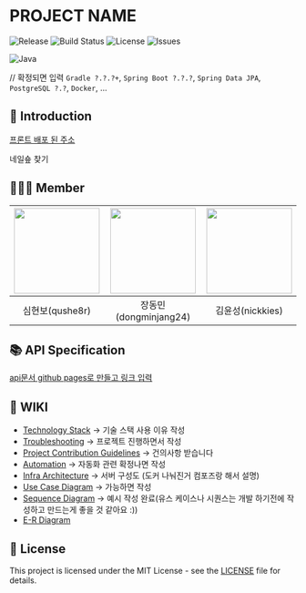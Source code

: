 # PROJECT NAME

![Release](https://img.shields.io/github/v/release/nickkies/microservice-project)
![Build Status](https://github.com/nickkies/microservice-project/actions/workflows/prod.yml/badge.svg)
![License](https://img.shields.io/badge/License-MIT-green)
![Issues](https://img.shields.io/github/issues/mobi-projects/nail-case-server)

![Java](https://img.shields.io/badge/Java-21-blue)

// 확정되면 입력
`Gradle ?.?.?+`, `Spring Boot ?.?.?`, `Spring Data JPA`, `PostgreSQL ?.?`, `Docker`, ...

## 🌟 Introduction

[프론트 배포 된 주소](https://github.com)

네일숖 찾기

## 🧑‍🤝‍🧑 Member

| <a href="https://github.com/qushe8r"><img src="https://avatars.githubusercontent.com/u/115606959?v=4" width="150" height="150"/></a> | <a href="https://github.com/dongminjang24"><img src="https://avatars.githubusercontent.com/u/96242198?v=4" width="150" height="150"/></a> | <a href="https://github.com/nickkies"><img src="https://avatars.githubusercontent.com/u/58020354?v=4" width="150" height="150"/></a> |
| :----------------------------------------------------------------------------------------------------------------------------------: | :---------------------------------------------------------------------------------------------------------------------------------------: | :----------------------------------------------------------------------------------------------------------------------------------: |
|                                                           심현보(qushe8r)                                                            |                                                           장동민(dongminjang24)                                                           |                                                           김윤성(nickkies)                                                           |

## 📚 API Specification

[api문서 github pages로 만들고 링크 입력](https://www.github.com)

## 📖 WIKI

- [Technology Stack](./WIKI/technology-stack.md) -> 기술 스택 사용 이유 작성
- [Troubleshooting](./WIKI/troubleshooting) -> 프로젝트 진행하면서 작성
- [Project Contribution Guidelines](./WIKI/workflow/guidelines.md) -> 건의사항 받습니다
- [Automation](./WIKI/workflow/automation.md) -> 자동화 관련 확정나면 작성
- [Infra Architecture](./WIKI/software/infra-archtecture.png) -> 서버 구성도 (도커 나눠진거 컴포즈랑 해서 설명)
- [Use Case Diagram](./WIKI/software/use-case-diagram.png) -> 가능하면 작성
- [Sequence Diagram](./WIKI/software/sequence-diagram.md) -> 예시 작성 완료(유스 케이스나 시퀀스는 개발 하기전에 작성하고 만드는게 좋을 것 같아요 :))
- [E-R Diagram](./WIKI/software/erd.png)

## 📜 License

This project is licensed under the MIT License - see the [LICENSE](./LICENSE) file for details.
